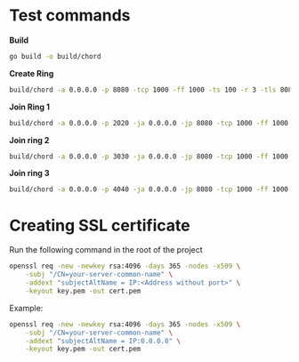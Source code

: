 # Test commands

**Build**

```bash
go build -o build/chord
```

**Create Ring**

```bash
build/chord -a 0.0.0.0 -p 8080 -tcp 1000 -ff 1000 -ts 100 -r 3 -tls 8081
```

**Join Ring 1**

```bash
build/chord -a 0.0.0.0 -p 2020 -ja 0.0.0.0 -jp 8080 -tcp 1000 -ff 1000 -ts 100 -r 3 -tls 2021
```

**Join ring 2**

```bash
build/chord -a 0.0.0.0 -p 3030 -ja 0.0.0.0 -jp 8080 -tcp 1000 -ff 1000 -ts 100 -r 3 -tls 3031
```

**Join ring 3**

```bash
build/chord -a 0.0.0.0 -p 4040 -ja 0.0.0.0 -jp 8080 -tcp 1000 -ff 1000 -ts 100 -r 3 -tls 4041
```

# Creating SSL certificate

Run the following command in the root of the project

```bash
openssl req -new -newkey rsa:4096 -days 365 -nodes -x509 \
    -subj "/CN=your-server-common-name" \
    -addext "subjectAltName = IP:<Address without port>" \
    -keyout key.pem -out cert.pem

```

Example:

```bash
openssl req -new -newkey rsa:4096 -days 365 -nodes -x509 \
    -subj "/CN=your-server-common-name" \
    -addext "subjectAltName = IP:0.0.0.0" \
    -keyout key.pem -out cert.pem

```
